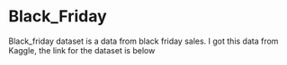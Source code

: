 # Black_Friday
Black_friday dataset is a data from black friday sales. I got this data from Kaggle, the link for the dataset is below
